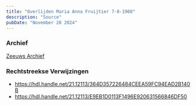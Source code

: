```yaml
---
title: "Overlijden Maria Anna Fruijtier 7-8-1908"
description: "Source"
pubDate: "November 20 2024"
---
```


### Archief
[Zeeuws Archief](https://www.zeeuwsarchief.nl/)

### Rechtstreekse Verwijzingen
- https://hdl.handle.net/21.12113/364D357226484CEEA59FC94EAD2B140B
- https://hdl.handle.net/21.12113/E9EB1D0113F1496E920631566846DF50